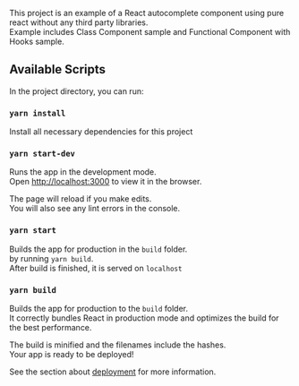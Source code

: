 This project is an example of a React autocomplete component using pure react without any third party libraries. <br />
Example includes Class Component sample and Functional Component with Hooks sample.

## Available Scripts

In the project directory, you can run:
### `yarn install`

Install all necessary dependencies for this project



### `yarn start-dev`

Runs the app in the development mode.<br />
Open [http://localhost:3000](http://localhost:3000) to view it in the browser.

The page will reload if you make edits.<br />
You will also see any lint errors in the console.

### `yarn start`
Builds the app for production in the `build` folder.<br /> by running `yarn build`. <br />
After build is finished, it is served on `localhost`

### `yarn build`

Builds the app for production to the `build` folder.<br />
It correctly bundles React in production mode and optimizes the build for the best performance.

The build is minified and the filenames include the hashes.<br />
Your app is ready to be deployed!

See the section about [deployment](https://facebook.github.io/create-react-app/docs/deployment) for more information.


